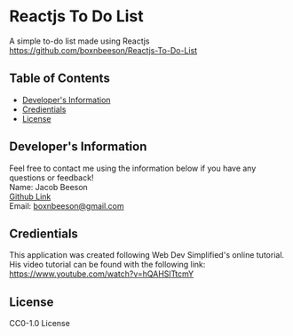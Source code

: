 # Reactjs To Do List
  A simple to-do list made using Reactjs
  <br>
  https://github.com/boxnbeeson/Reactjs-To-Do-List
  ## Table of Contents
  * [Developer's Information](#devInfo)
  * [Credientials](#credientials)
  * [License](#license)
  
  ## <a name="devInfo"></a>Developer's Information
  Feel free to contact me using the information below if you have any questions or feedback!
  <br>
  Name: Jacob Beeson
  <br>
  [Github Link](github.com/boxnbeeson)
  <br>
  Email: <boxnbeeson@gmail.com>
  ## <a name="credientials"></a>Credientials
  This application was created following Web Dev Simplified's online tutorial. His video tutorial can be found with the following link: https://www.youtube.com/watch?v=hQAHSlTtcmY
  ## <a name="license"></a>License
  CC0-1.0 License
